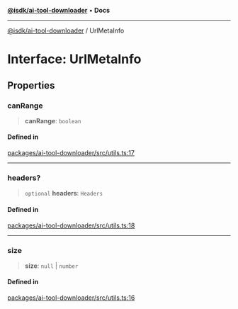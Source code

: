 [**@isdk/ai-tool-downloader**](../README.md) • **Docs**

***

[@isdk/ai-tool-downloader](../globals.md) / UrlMetaInfo

# Interface: UrlMetaInfo

## Properties

### canRange

> **canRange**: `boolean`

#### Defined in

[packages/ai-tool-downloader/src/utils.ts:17](https://github.com/isdk/ai-tool-download.js/blob/1180561ce090d8a20a34e4d599228106f8c15a5b/src/utils.ts#L17)

***

### headers?

> `optional` **headers**: `Headers`

#### Defined in

[packages/ai-tool-downloader/src/utils.ts:18](https://github.com/isdk/ai-tool-download.js/blob/1180561ce090d8a20a34e4d599228106f8c15a5b/src/utils.ts#L18)

***

### size

> **size**: `null` \| `number`

#### Defined in

[packages/ai-tool-downloader/src/utils.ts:16](https://github.com/isdk/ai-tool-download.js/blob/1180561ce090d8a20a34e4d599228106f8c15a5b/src/utils.ts#L16)
